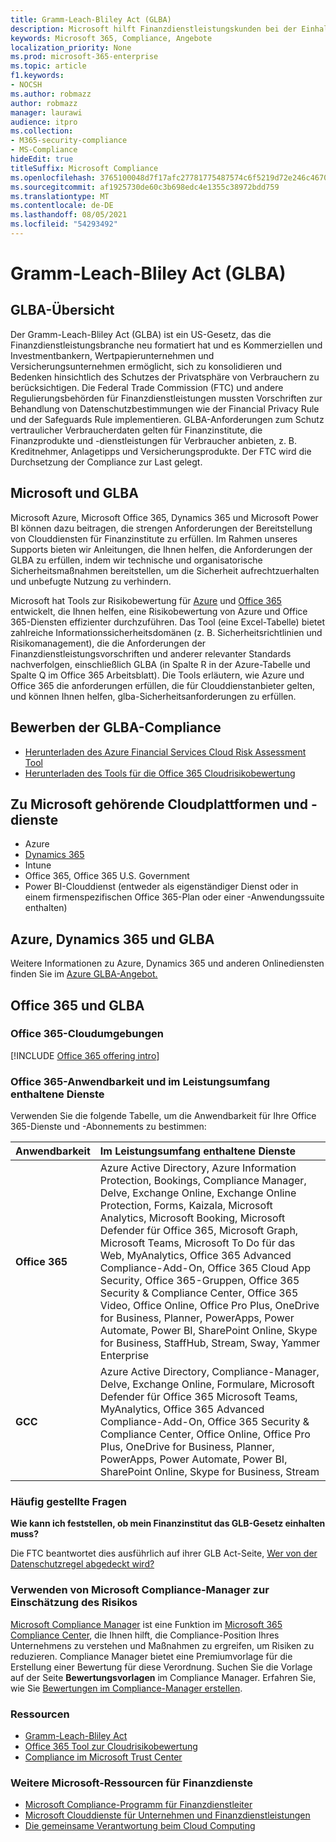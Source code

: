 ```yaml
---
title: Gramm-Leach-Bliley Act (GLBA)
description: Microsoft hilft Finanzdienstleistungskunden bei der Einhaltung der Datenschutz- und Sicherheitsanforderungen des Gramm-Leach-Bliley Act (GLBA).
keywords: Microsoft 365, Compliance, Angebote
localization_priority: None
ms.prod: microsoft-365-enterprise
ms.topic: article
f1.keywords:
- NOCSH
ms.author: robmazz
author: robmazz
manager: laurawi
audience: itpro
ms.collection:
- M365-security-compliance
- MS-Compliance
hideEdit: true
titleSuffix: Microsoft Compliance
ms.openlocfilehash: 3765100048d7f17afc27781775487574c6f5219d72e246c4670ccbe91f91f307
ms.sourcegitcommit: af1925730de60c3b698edc4e1355c38972bdd759
ms.translationtype: MT
ms.contentlocale: de-DE
ms.lasthandoff: 08/05/2021
ms.locfileid: "54293492"
---
```

# <a name="gramm-leach-bliley-act-glba"></a>Gramm-Leach-Bliley Act (GLBA)

## <a name="glba-overview"></a>GLBA-Übersicht

Der Gramm-Leach-Bliley Act (GLBA) ist ein US-Gesetz, das die Finanzdienstleistungsbranche neu formatiert hat und es Kommerziellen und Investmentbankern, Wertpapierunternehmen und Versicherungsunternehmen ermöglicht, sich zu konsolidieren und Bedenken hinsichtlich des Schutzes der Privatsphäre von Verbrauchern zu berücksichtigen. Die Federal Trade Commission (FTC) und andere Regulierungsbehörden für Finanzdienstleistungen mussten Vorschriften zur Behandlung von Datenschutzbestimmungen wie der Financial Privacy Rule und der Safeguards Rule implementieren. GLBA-Anforderungen zum Schutz vertraulicher Verbraucherdaten gelten für Finanzinstitute, die Finanzprodukte und -dienstleistungen für Verbraucher anbieten, z. B. Kreditnehmer, Anlagetipps und Versicherungsprodukte. Der FTC wird die Durchsetzung der Compliance zur Last gelegt.

## <a name="microsoft-and-glba"></a>Microsoft und GLBA

Microsoft Azure, Microsoft Office 365, Dynamics 365 und Microsoft Power BI können dazu beitragen, die strengen Anforderungen der Bereitstellung von Clouddiensten für Finanzinstitute zu erfüllen. Im Rahmen unseres Supports bieten wir Anleitungen, die Ihnen helfen, die Anforderungen der GLBA zu erfüllen, indem wir technische und organisatorische Sicherheitsmaßnahmen bereitstellen, um die Sicherheit aufrechtzuerhalten und unbefugte Nutzung zu verhindern.

Microsoft hat Tools zur Risikobewertung für [Azure](https://servicetrust.microsoft.com/ViewPage/TrustDocuments?command=Download&downloadType=Document&downloadId=6b218946-c235-4234-9beb-d557e39a3f44&docTab=6d000410-c9e9-11e7-9a91-892aae8839ad_Compliance_Guides) und [Office 365](https://servicetrust.microsoft.com/ViewPage/TrustDocuments?command=Download&downloadType=Document&downloadId=55702ffd-c35a-4619-8722-ab71c0c02002&docTab=6d000410-c9e9-11e7-9a91-892aae8839ad_Compliance_Guides) entwickelt, die Ihnen helfen, eine Risikobewertung von Azure und Office 365-Diensten effizienter durchzuführen. Das Tool (eine Excel-Tabelle) bietet zahlreiche Informationssicherheitsdomänen (z. B. Sicherheitsrichtlinien und Risikomanagement), die die Anforderungen der Finanzdienstleistungsvorschriften und anderer relevanter Standards nachverfolgen, einschließlich GLBA (in Spalte R in der Azure-Tabelle und Spalte Q im Office 365 Arbeitsblatt). Die Tools erläutern, wie Azure und Office 365 die anforderungen erfüllen, die für Clouddienstanbieter gelten, und können Ihnen helfen, glba-Sicherheitsanforderungen zu erfüllen.

## <a name="promote-your-glba-compliance"></a>Bewerben der GLBA-Compliance

- [Herunterladen des Azure Financial Services Cloud Risk Assessment Tool](https://servicetrust.microsoft.com/ViewPage/TrustDocuments?command=Download&downloadType=Document&downloadId=6b218946-c235-4234-9beb-d557e39a3f44&docTab=6d000410-c9e9-11e7-9a91-892aae8839ad_Compliance_Guides)
- [Herunterladen des Tools für die Office 365 Cloudrisikobewertung](https://servicetrust.microsoft.com/ViewPage/TrustDocuments?command=Download&downloadType=Document&downloadId=55702ffd-c35a-4619-8722-ab71c0c02002&docTab=6d000410-c9e9-11e7-9a91-892aae8839ad_Compliance_Guides)

## <a name="microsoft-in-scope-cloud-platforms--services"></a>Zu Microsoft gehörende Cloudplattformen und -dienste

- Azure
- [Dynamics 365](https://aka.ms/d365-compliance-list)
- Intune
- Office 365, Office 365 U.S. Government
- Power BI-Clouddienst (entweder als eigenständiger Dienst oder in einem firmenspezifischen Office 365-Plan oder einer -Anwendungssuite enthalten)

## <a name="azure-dynamics-365-and-glba"></a>Azure, Dynamics 365 und GLBA

Weitere Informationen zu Azure, Dynamics 365 und anderen Onlinediensten finden Sie im [Azure GLBA-Angebot.](/azure/compliance/offerings/offering-glba-us)

## <a name="office-365-and-glba"></a>Office 365 und GLBA

### <a name="office-365-cloud-environments"></a>Office 365-Cloudumgebungen

[!INCLUDE [Office 365 offering intro](../includes/o365-offering-introduction.md)]

### <a name="office-365-applicability-and-in-scope-services"></a>Office 365-Anwendbarkeit und im Leistungsumfang enthaltene Dienste

Verwenden Sie die folgende Tabelle, um die Anwendbarkeit für Ihre Office 365-Dienste und -Abonnements zu bestimmen:

| **Anwendbarkeit** | **Im Leistungsumfang enthaltene Dienste** |
|:------------------|:----------------------|
| **Office 365** | Azure Active Directory, Azure Information Protection, Bookings, Compliance Manager, Delve, Exchange Online, Exchange Online Protection, Forms, Kaizala, Microsoft Analytics, Microsoft Booking, Microsoft Defender für Office 365, Microsoft Graph, Microsoft Teams, Microsoft To Do für das Web, MyAnalytics, Office 365 Advanced Compliance-Add-On, Office 365 Cloud App Security, Office 365-Gruppen, Office 365 Security & Compliance Center, Office 365 Video, Office Online, Office Pro Plus, OneDrive for Business, Planner, PowerApps, Power Automate, Power BI, SharePoint Online, Skype for Business, StaffHub, Stream, Sway, Yammer Enterprise |
| **GCC** | Azure Active Directory, Compliance-Manager, Delve, Exchange Online, Formulare, Microsoft Defender für Office 365 Microsoft Teams, MyAnalytics, Office 365 Advanced Compliance-Add-On, Office 365 Security & Compliance Center, Office Online, Office Pro Plus, OneDrive for Business, Planner, PowerApps, Power Automate, Power BI, SharePoint Online, Skype for Business, Stream |

### <a name="frequently-asked-questions"></a>Häufig gestellte Fragen

**Wie kann ich feststellen, ob mein Finanzinstitut das GLB-Gesetz einhalten muss?**

Die FTC beantwortet dies ausführlich auf ihrer GLB Act-Seite, [Wer von der Datenschutzregel abgedeckt wird?](https://www.ftc.gov/tips-advice/business-center/guidance/how-comply-privacy-consumer-financial-information-rule-gramm#whois)

### <a name="use-microsoft-compliance-manager-to-assess-your-risk"></a>Verwenden von Microsoft Compliance-Manager zur Einschätzung des Risikos

[Microsoft Compliance Manager](/microsoft-365/compliance/compliance-manager) ist eine Funktion im [Microsoft 365 Compliance Center](/microsoft-365/compliance/microsoft-365-compliance-center), die Ihnen hilft, die Compliance-Position Ihres Unternehmens zu verstehen und Maßnahmen zu ergreifen, um Risiken zu reduzieren. Compliance Manager bietet eine Premiumvorlage für die Erstellung einer Bewertung für diese Verordnung. Suchen Sie die Vorlage auf der Seite **Bewertungsvorlagen** im Compliance Manager. Erfahren Sie, wie Sie [Bewertungen im Compliance-Manager erstellen](/microsoft-365/compliance/compliance-manager-assessments).

### <a name="resources"></a>Ressourcen

- [Gramm-Leach-Bliley Act](https://www.ftc.gov/tips-advice/business-center/privacy-and-security/gramm-leach-bliley-act)
- [Office 365 Tool zur Cloudrisikobewertung](https://servicetrust.microsoft.com/ViewPage/TrustDocuments?command=Download&downloadType=Document&downloadId=55702ffd-c35a-4619-8722-ab71c0c02002&docTab=6d000410-c9e9-11e7-9a91-892aae8839ad_Compliance_Guides)
- [Compliance im Microsoft Trust Center](https://www.microsoft.com/trust-center/compliance/compliance-overview)

### <a name="other-microsoft-resources-for-financial-services"></a>Weitere Microsoft-Ressourcen für Finanzdienste

- [Microsoft Compliance-Programm für Finanzdienstleiter](https://www.microsoft.com/download/details.aspx?id=55332)
- [Microsoft Clouddienste für Unternehmen und Finanzdienstleistungen](https://www.microsoft.com/trustcenter/cloudservices/financialservices)
- [Die gemeinsame Verantwortung beim Cloud Computing](https://aka.ms/sharedresponsibility)

